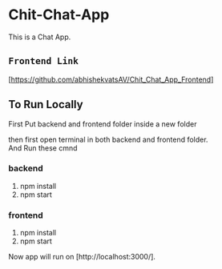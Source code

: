 # Chit-Chat-App

This is a Chat App.

## `Frontend Link`

[https://github.com/abhishekvatsAV/Chit_Chat_App_Frontend]

## To Run Locally

First Put backend and frontend folder inside a new folder

then first open terminal in both backend and frontend folder.  
And Run these cmnd

### backend

1. npm install
2. npm start

### frontend

1. npm install
2. npm start

Now app will run on [http://localhost:3000/].
